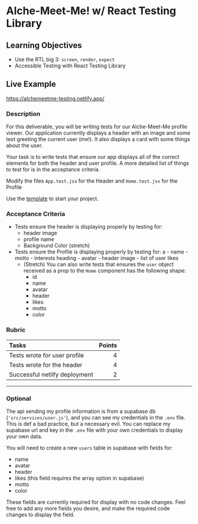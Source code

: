 # Alche-Meet-Me! w/ React Testing Library

## Learning Objectives

- Use the RTL big 3: `screen`, `render`, `expect`
- Accessible Testing with React Testing Library

## Live Example

https://alchemeetme-testing.netlify.app/

### Description

For this deliverable, you will be writing tests for our Alche-Meet-Me profile viewer. Our application currently displays a header with an image and some text greeting the current user (me!). It also displays a card with some things about the user.

Your task is to write tests that ensure our app displays all of the correct elements for both the header and user profile. A more detailed list of things to test for is in the acceptance criteria.

Modify the files `App.test.jsx` for the Header and `Home.test.jsx` for the Profile

Use the [template](https://github.com/alchemycodelab/adv-react-alchemeetme-testing) to start your project.

### Acceptance Criteria

- Tests ensure the header is displaying properly by testing for:
  - header image
  - profile name
  - Background Color (stretch)
- Tests ensure the Profile is displaying properly by testing for:
  a - name - motto - interests heading - avatar - header image - list of user likes
  - (Stretch) You can also write tests that ensures the `user` object received as a prop to the `Home` component has the following shape:
    - id
    - name
    - avatar
    - header
    - likes
    - motto
    - color

### Rubric

| Tasks                         | Points |
| :---------------------------- | -----: |
| Tests wrote for user profile  |      4 |
| Tests wrote for the header    |      4 |
| Successful netlify deployment |      2 |

---

### Optional

The api sending my profile information is from a supabase db (`'src/services/user.js'`), and you can see my credentials in the `.env` file. This is def a bad practice, but a necessary evil. You can replace my supabase url and key in the `.env` file with your own credentials to display your own data.

You will need to create a new `users` table in supabase with fields for:

- name
- avatar
- header
- likes (this field requires the array option in supabase)
- motto
- color

These fields are currently required for display with no code changes. Feel free to add any more fields you desire, and make the required code changes to display the field.

